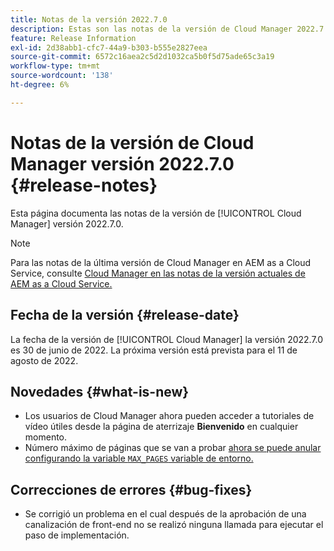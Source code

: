 ```yaml
---
title: Notas de la versión 2022.7.0
description: Estas son las notas de la versión de Cloud Manager 2022.7.0.
feature: Release Information
exl-id: 2d38abb1-cfc7-44a9-b303-b555e2827eea
source-git-commit: 6572c16aea2c5d2d1032ca5b0f5d75ade65c3a19
workflow-type: tm+mt
source-wordcount: '138'
ht-degree: 6%

---
```



# Notas de la versión de Cloud Manager versión 2022.7.0 {#release-notes}

Esta página documenta las notas de la versión de [!UICONTROL Cloud Manager] versión 2022.7.0.

>[!NOTE]
>
>Para las notas de la última versión de Cloud Manager en AEM as a Cloud Service, consulte [Cloud Manager en las notas de la versión actuales de AEM as a Cloud Service.](https://experienceleague.adobe.com/docs/experience-manager-cloud-service/content/implementing/using-cloud-manager/release-notes-cloud-manager/release-notes-cm-current.html)

## Fecha de la versión {#release-date}

La fecha de la versión de [!UICONTROL Cloud Manager] la versión 2022.7.0 es 30 de junio de 2022. La próxima versión está prevista para el 11 de agosto de 2022.

## Novedades {#what-is-new}

* Los usuarios de Cloud Manager ahora pueden acceder a tutoriales de vídeo útiles desde la página de aterrizaje **Bienvenido** en cualquier momento.
* Número máximo de páginas que se van a probar [ahora se puede anular configurando la variable `MAX_PAGES` variable de entorno.](/help/using/code-quality-testing.md#crawler)

## Correcciones de errores {#bug-fixes}

* Se corrigió un problema en el cual después de la aprobación de una canalización de front-end no se realizó ninguna llamada para ejecutar el paso de implementación.
